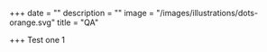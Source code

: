 +++
date = ""
description = ""
image = "/images/illustrations/dots-orange.svg"
title = "QA"

+++
Test one 1